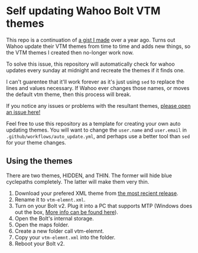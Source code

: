# Self updating Wahoo Bolt VTM themes

This repo is a continuation of [a gist I
made](https://gist.github.com/BadmanBarista/47c34b5e9dca3910bba89c4bcdeb58b6)
over a year ago. Turns out Wahoo update their VTM themes from time to time and
adds new things, so the VTM themes I created then no-longer work now.

To solve this issue, this repository will automatically check for wahoo updates
every sunday at midnight and recreate the themes if it finds one.

I can't guarentee that it'll work forever as it's just using `sed` to replace
the lines and values necessary. If Wahoo ever changes those names, or moves the
default vtm theme, then this process will break.

If you notice any issues or problems with the resultant themes, [please open an issue here!](https://github.com/BadmanBarista/wahoo-vtm-themer/issues/new/choose)

Feel free to use this repository as a template for creating your own auto
updating themes. You will want to change the `user.name` and `user.email` in
`.github/workflows/auto_update.yml`, and perhaps use a better tool than `sed`
for your theme changes.

## Using the themes

There are two themes, HIDDEN, and THIN. The former will hide blue cyclepaths
completely. The latter will make them very thin.

1. Download your prefered XML theme from [the most recient release](https://github.com/BadmanBarista/wahoo-vtm-themer/releases/latest).
2. Rename it to `vtm-elemnt.xml`.
3. Turn on your Bolt v2.
   Plug it into a PC that supports MTP (Windows does out the box, [More info can be found here](https://support.wahoofitness.com/hc/en-us/articles/115000127910-Connecting-ELEMNT-BOLT-ROAM-to-Desktop-or-Laptop-Computers)).
4. Open the Bolt's internal storage.
5. Open the maps folder.
6. Create a new folder call vtm-elemnt.
7. Copy your `vtm-elemnt.xml` into the folder.
8. Reboot your Bolt v2.
